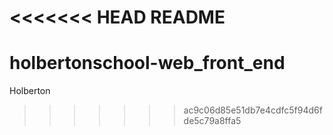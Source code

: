 <<<<<<< HEAD
README
=======
# holbertonschool-web_front_end
Holberton
>>>>>>> ac9c06d85e51db7e4cdfc5f94d6fde5c79a8ffa5
